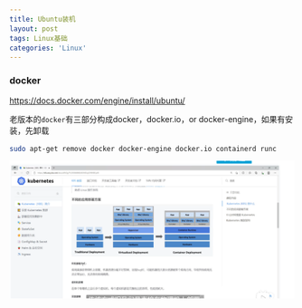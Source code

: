 ```yaml
---
title: Ubuntu装机
layout: post
tags: Linux基础
categories: 'Linux'
---
```


### docker 

https://docs.docker.com/engine/install/ubuntu/

老版本的`docker`有三部分构成docker，docker.io，or docker-engine，如果有安装，先卸载

```sh
sudo apt-get remove docker docker-engine docker.io containerd runc
```

![image-20220214091811996](../_images/image-20220214091811996.png)
